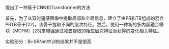 提出了一种基于CNN和Transformer的方法

首先，为了从双时遥感图像中提取局部和全局信息，建立了由PR和TB组成的混合PRTB骨干[22]，该骨干提取不同的层次特征。然后，使用一种新的多内容融合模块（MCFM）[23]来增强通过减去提取的相应层次特征而获得的变化相关特征。

实验部分：Bi-SRNet中训的结果并不是很高
